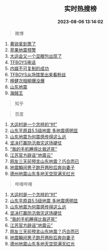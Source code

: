 <div align="center"><h2>实时热搜榜</h2><h4>2023-08-06 13:14:02</h4></div>

> 微博  

1. [黄锐拿到票了](https://s.weibo.com/weibo?q=%23%E9%BB%84%E9%94%90%E6%8B%BF%E5%88%B0%E7%A5%A8%E4%BA%86%23&t=31&band_rank=1&Refer=top)<br />
2. [苹果地震预警](https://s.weibo.com/weibo?q=%E8%8B%B9%E6%9E%9C%E5%9C%B0%E9%9C%87%E9%A2%84%E8%AD%A6&t=31&band_rank=2&Refer=top)<br />
3. [大运会又一个显眼包出现了](https://s.weibo.com/weibo?q=%23%E5%A4%A7%E8%BF%90%E4%BC%9A%E5%8F%88%E4%B8%80%E4%B8%AA%E6%98%BE%E7%9C%BC%E5%8C%85%E5%87%BA%E7%8E%B0%E4%BA%86%23&t=31&band_rank=3&Refer=top)<br />
4. [TFBOYS电话](https://s.weibo.com/weibo?q=TFBOYS%E7%94%B5%E8%AF%9D&t=31&band_rank=4&Refer=top)<br />
5. [内娱不可复制的成功](https://s.weibo.com/weibo?q=%23%E5%86%85%E5%A8%B1%E4%B8%8D%E5%8F%AF%E5%A4%8D%E5%88%B6%E7%9A%84%E6%88%90%E5%8A%9F%23&t=31&band_rank=5&Refer=top)<br />
6. [TFBOYS从场馆里出来看粉丝](https://s.weibo.com/weibo?q=%23TFBOYS%E4%BB%8E%E5%9C%BA%E9%A6%86%E9%87%8C%E5%87%BA%E6%9D%A5%E7%9C%8B%E7%B2%89%E4%B8%9D%23&t=31&band_rank=6&Refer=top)<br />
7. [檀健次相柳爆没爆](https://s.weibo.com/weibo?q=%23%E6%AA%80%E5%81%A5%E6%AC%A1%E7%9B%B8%E6%9F%B3%E7%88%86%E6%B2%A1%E7%88%86%23&t=31&band_rank=7&Refer=top)<br />
8. [山东地震](https://s.weibo.com/weibo?q=%E5%B1%B1%E4%B8%9C%E5%9C%B0%E9%9C%87&t=31&band_rank=8&Refer=top)<br />
9. [海贼王](https://s.weibo.com/weibo?q=%E6%B5%B7%E8%B4%BC%E7%8E%8B&t=31&band_rank=9&Refer=top)<br />

> 知乎  


> 百度  

1. [大运村是一个怎样的“村”](https://www.baidu.com/s?wd=%E5%A4%A7%E8%BF%90%E6%9D%91%E6%98%AF%E4%B8%80%E4%B8%AA%E6%80%8E%E6%A0%B7%E7%9A%84%E2%80%9C%E6%9D%91%E2%80%9D&sa=fyb_news&rsv_dl=fyb_news)<br />
2. [山东平原县5.5级地震 多地震感明显](https://www.baidu.com/s?wd=%E5%B1%B1%E4%B8%9C%E5%B9%B3%E5%8E%9F%E5%8E%BF5.5%E7%BA%A7%E5%9C%B0%E9%9C%87+%E5%A4%9A%E5%9C%B0%E9%9C%87%E6%84%9F%E6%98%8E%E6%98%BE&sa=fyb_news&rsv_dl=fyb_news)<br />
3. [山东地震为何震感传得这么远](https://www.baidu.com/s?wd=%E5%B1%B1%E4%B8%9C%E5%9C%B0%E9%9C%87%E4%B8%BA%E4%BD%95%E9%9C%87%E6%84%9F%E4%BC%A0%E5%BE%97%E8%BF%99%E4%B9%88%E8%BF%9C&sa=fyb_news&rsv_dl=fyb_news)<br />
4. [坚决打赢防汛救灾这场硬仗](https://www.baidu.com/s?wd=%E5%9D%9A%E5%86%B3%E6%89%93%E8%B5%A2%E9%98%B2%E6%B1%9B%E6%95%91%E7%81%BE%E8%BF%99%E5%9C%BA%E7%A1%AC%E4%BB%97&sa=fyb_news&rsv_dl=fyb_news)<br />
5. [“我的手机睡得比我还死”](https://www.baidu.com/s?wd=%E2%80%9C%E6%88%91%E7%9A%84%E6%89%8B%E6%9C%BA%E7%9D%A1%E5%BE%97%E6%AF%94%E6%88%91%E8%BF%98%E6%AD%BB%E2%80%9D&sa=fyb_news&rsv_dl=fyb_news)<br />
6. [江苏官方辟谣“地震云”](https://www.baidu.com/s?wd=%E6%B1%9F%E8%8B%8F%E5%AE%98%E6%96%B9%E8%BE%9F%E8%B0%A3%E2%80%9C%E5%9C%B0%E9%9C%87%E4%BA%91%E2%80%9D&sa=fyb_news&rsv_dl=fyb_news)<br />
7. [网友三天前预言山东地震？巧合而已](https://www.baidu.com/s?wd=%E7%BD%91%E5%8F%8B%E4%B8%89%E5%A4%A9%E5%89%8D%E9%A2%84%E8%A8%80%E5%B1%B1%E4%B8%9C%E5%9C%B0%E9%9C%87%EF%BC%9F%E5%B7%A7%E5%90%88%E8%80%8C%E5%B7%B2&sa=fyb_news&rsv_dl=fyb_news)<br />
8. [地震瞬间男子跑开两秒后奔向妻子](https://www.baidu.com/s?wd=%E5%9C%B0%E9%9C%87%E7%9E%AC%E9%97%B4%E7%94%B7%E5%AD%90%E8%B7%91%E5%BC%80%E4%B8%A4%E7%A7%92%E5%90%8E%E5%A5%94%E5%90%91%E5%A6%BB%E5%AD%90&sa=fyb_news&rsv_dl=fyb_news)<br />
9. [德州地震山东多地天空现满天红光](https://www.baidu.com/s?wd=%E5%BE%B7%E5%B7%9E%E5%9C%B0%E9%9C%87%E5%B1%B1%E4%B8%9C%E5%A4%9A%E5%9C%B0%E5%A4%A9%E7%A9%BA%E7%8E%B0%E6%BB%A1%E5%A4%A9%E7%BA%A2%E5%85%89&sa=fyb_news&rsv_dl=fyb_news)<br />

> 哔哩哔哩  

1. [大运村是一个怎样的“村”](https://www.baidu.com/s?wd=%E5%A4%A7%E8%BF%90%E6%9D%91%E6%98%AF%E4%B8%80%E4%B8%AA%E6%80%8E%E6%A0%B7%E7%9A%84%E2%80%9C%E6%9D%91%E2%80%9D&sa=fyb_news&rsv_dl=fyb_news)<br />
2. [山东平原县5.5级地震 多地震感明显](https://www.baidu.com/s?wd=%E5%B1%B1%E4%B8%9C%E5%B9%B3%E5%8E%9F%E5%8E%BF5.5%E7%BA%A7%E5%9C%B0%E9%9C%87+%E5%A4%9A%E5%9C%B0%E9%9C%87%E6%84%9F%E6%98%8E%E6%98%BE&sa=fyb_news&rsv_dl=fyb_news)<br />
3. [山东地震为何震感传得这么远](https://www.baidu.com/s?wd=%E5%B1%B1%E4%B8%9C%E5%9C%B0%E9%9C%87%E4%B8%BA%E4%BD%95%E9%9C%87%E6%84%9F%E4%BC%A0%E5%BE%97%E8%BF%99%E4%B9%88%E8%BF%9C&sa=fyb_news&rsv_dl=fyb_news)<br />
4. [坚决打赢防汛救灾这场硬仗](https://www.baidu.com/s?wd=%E5%9D%9A%E5%86%B3%E6%89%93%E8%B5%A2%E9%98%B2%E6%B1%9B%E6%95%91%E7%81%BE%E8%BF%99%E5%9C%BA%E7%A1%AC%E4%BB%97&sa=fyb_news&rsv_dl=fyb_news)<br />
5. [“我的手机睡得比我还死”](https://www.baidu.com/s?wd=%E2%80%9C%E6%88%91%E7%9A%84%E6%89%8B%E6%9C%BA%E7%9D%A1%E5%BE%97%E6%AF%94%E6%88%91%E8%BF%98%E6%AD%BB%E2%80%9D&sa=fyb_news&rsv_dl=fyb_news)<br />
6. [江苏官方辟谣“地震云”](https://www.baidu.com/s?wd=%E6%B1%9F%E8%8B%8F%E5%AE%98%E6%96%B9%E8%BE%9F%E8%B0%A3%E2%80%9C%E5%9C%B0%E9%9C%87%E4%BA%91%E2%80%9D&sa=fyb_news&rsv_dl=fyb_news)<br />
7. [网友三天前预言山东地震？巧合而已](https://www.baidu.com/s?wd=%E7%BD%91%E5%8F%8B%E4%B8%89%E5%A4%A9%E5%89%8D%E9%A2%84%E8%A8%80%E5%B1%B1%E4%B8%9C%E5%9C%B0%E9%9C%87%EF%BC%9F%E5%B7%A7%E5%90%88%E8%80%8C%E5%B7%B2&sa=fyb_news&rsv_dl=fyb_news)<br />
8. [地震瞬间男子跑开两秒后奔向妻子](https://www.baidu.com/s?wd=%E5%9C%B0%E9%9C%87%E7%9E%AC%E9%97%B4%E7%94%B7%E5%AD%90%E8%B7%91%E5%BC%80%E4%B8%A4%E7%A7%92%E5%90%8E%E5%A5%94%E5%90%91%E5%A6%BB%E5%AD%90&sa=fyb_news&rsv_dl=fyb_news)<br />
9. [德州地震山东多地天空现满天红光](https://www.baidu.com/s?wd=%E5%BE%B7%E5%B7%9E%E5%9C%B0%E9%9C%87%E5%B1%B1%E4%B8%9C%E5%A4%9A%E5%9C%B0%E5%A4%A9%E7%A9%BA%E7%8E%B0%E6%BB%A1%E5%A4%A9%E7%BA%A2%E5%85%89&sa=fyb_news&rsv_dl=fyb_news)<br />
